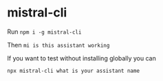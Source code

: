# mistral-cli

Run `npm i -g mistral-cli`

Then `mi is this assistant working`

If you want to test without installing globally you can 

`npx mistral-cli what is your assistant name`
